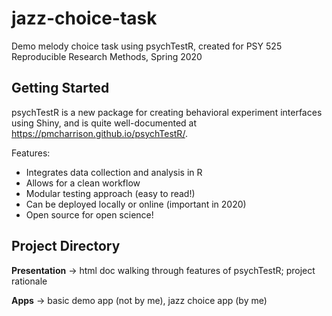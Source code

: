# jazz-choice-task
Demo melody choice task using psychTestR, created for PSY 525 Reproducible Research Methods, Spring 2020

## Getting Started

psychTestR is a new package for creating behavioral experiment interfaces using Shiny, and is quite well-documented at <https://pmcharrison.github.io/psychTestR/>.

Features:

* Integrates data collection and analysis in R
* Allows for a clean workflow
* Modular testing approach (easy to read!)
* Can be deployed locally or online (important in 2020)
* Open source for open science!

## Project Directory 

**Presentation** -> html doc walking through features of psychTestR; project rationale

**Apps** -> basic demo app (not by me), jazz choice app (by me)


